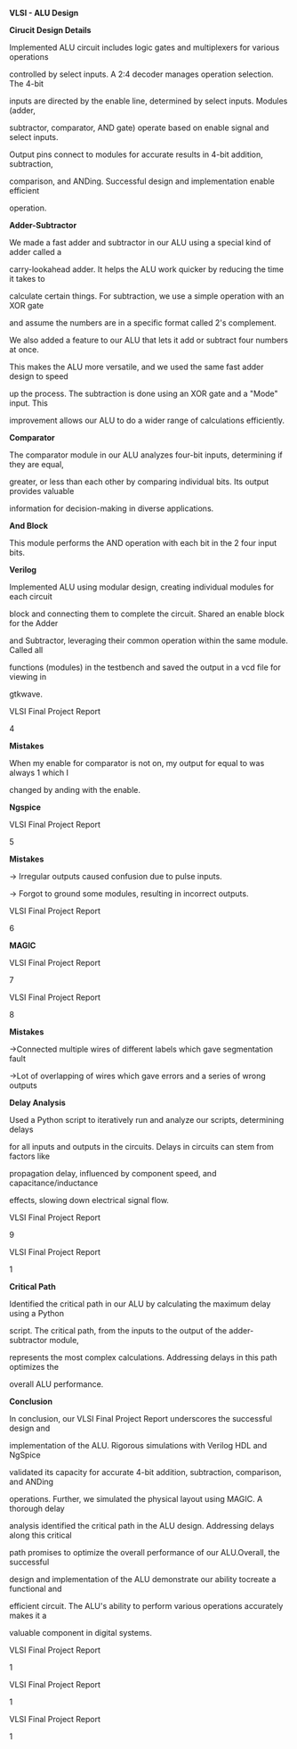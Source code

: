 **VLSI - ALU Design**
<a name="br2"></a> 

**Cirucit Design Details**
<a name="br2"></a> 

Implemented ALU circuit includes logic gates and multiplexers for various operations

controlled by select inputs. A 2:4 decoder manages operation selection. The 4-bit

inputs are directed by the enable line, determined by select inputs. Modules (adder,

subtractor, comparator, AND gate) operate based on enable signal and select inputs.

Output pins connect to modules for accurate results in 4-bit addition, subtraction,

comparison, and ANDing. Successful design and implementation enable efficient

operation.



<a name="br2"></a> 

**Adder-Subtractor**

We made a fast adder and subtractor in our ALU using a special kind of adder called a

carry-lookahead adder. It helps the ALU work quicker by reducing the time it takes to

calculate certain things. For subtraction, we use a simple operation with an XOR gate

and assume the numbers are in a specific format called 2's complement.

We also added a feature to our ALU that lets it add or subtract four numbers at once.

This makes the ALU more versatile, and we used the same fast adder design to speed

up the process. The subtraction is done using an XOR gate and a "Mode" input. This

improvement allows our ALU to do a wider range of calculations efficiently.



<a name="br3"></a> 

**Comparator**

The comparator module in our ALU analyzes four-bit inputs, determining if they are equal,

greater, or less than each other by comparing individual bits. Its output provides valuable

information for decision-making in diverse applications.

**And Block**

This module performs the AND operation with each bit in the 2 four input bits.



<a name="br4"></a> 

**Verilog**

Implemented ALU using modular design, creating individual modules for each circuit

block and connecting them to complete the circuit. Shared an enable block for the Adder

and Subtractor, leveraging their common operation within the same module. Called all

functions (modules) in the testbench and saved the output in a vcd file for viewing in

gtkwave.

VLSI Final Project Report

4



<a name="br5"></a> 

**Mistakes**

When my enable for comparator is not on, my output for equal to was always 1 which I

changed by anding with the enable.

**Ngspice**

VLSI Final Project Report

5



<a name="br6"></a> 

**Mistakes**

→ Irregular outputs caused confusion due to pulse inputs.

→ Forgot to ground some modules, resulting in incorrect outputs.

VLSI Final Project Report

6



<a name="br7"></a> 

**MAGIC**

VLSI Final Project Report

7



<a name="br8"></a> 

VLSI Final Project Report

8



<a name="br9"></a> 

**Mistakes**

→Connected multiple wires of different labels which gave segmentation fault

→Lot of overlapping of wires which gave errors and a series of wrong outputs

**Delay Analysis**

Used a Python script to iteratively run and analyze our scripts, determining delays

for all inputs and outputs in the circuits. Delays in circuits can stem from factors like

propagation delay, influenced by component speed, and capacitance/inductance

effects, slowing down electrical signal flow.

VLSI Final Project Report

9



<a name="br10"></a> 

VLSI Final Project Report

1



<a name="br11"></a> 

**Critical Path**

Identified the critical path in our ALU by calculating the maximum delay using a Python

script. The critical path, from the inputs to the output of the adder-subtractor module,

represents the most complex calculations. Addressing delays in this path optimizes the

overall ALU performance.

**Conclusion**

In conclusion, our VLSI Final Project Report underscores the successful design and

implementation of the ALU. Rigorous simulations with Verilog HDL and NgSpice

validated its capacity for accurate 4-bit addition, subtraction, comparison, and ANDing

operations. Further, we simulated the physical layout using MAGIC. A thorough delay

analysis identified the critical path in the ALU design. Addressing delays along this critical

path promises to optimize the overall performance of our ALU.Overall, the successful

design and implementation of the ALU demonstrate our ability tocreate a functional and

efficient circuit. The ALU's ability to perform various operations accurately makes it a

valuable component in digital systems.

VLSI Final Project Report

1



<a name="br12"></a> 

VLSI Final Project Report

1



<a name="br13"></a> 

VLSI Final Project Report

1

